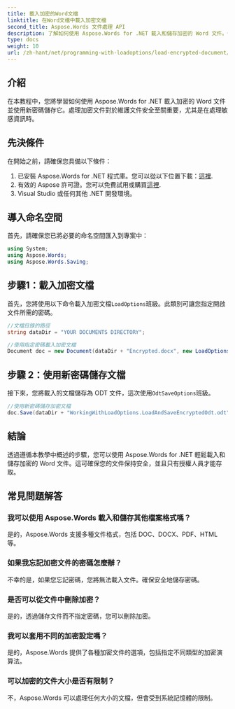 ```yaml
---
title: 載入加密的Word文檔
linktitle: 在Word文檔中載入加密文檔
second_title: Aspose.Words 文件處理 API
description: 了解如何使用 Aspose.Words for .NET 載入和儲存加密的 Word 文件。使用新密碼輕鬆保護您的文件。包括逐步指南。
type: docs
weight: 10
url: /zh-hant/net/programming-with-loadoptions/load-encrypted-document/
---
```

## 介紹

在本教程中，您將學習如何使用 Aspose.Words for .NET 載入加密的 Word 文件並使用新密碼儲存它。處理加密文件對於維護文件安全至關重要，尤其是在處理敏感資訊時。

## 先決條件

在開始之前，請確保您具備以下條件：

1. 已安裝 Aspose.Words for .NET 程式庫。您可以從以下位置下載：[這裡](https://downloads.aspose.com/words/net).
2. 有效的 Aspose 許可證。您可以免費試用或購買[這裡](https://purchase.aspose.com/buy).
3. Visual Studio 或任何其他 .NET 開發環境。

## 導入命名空間

首先，請確保您已將必要的命名空間匯入到專案中：

```csharp
using System;
using Aspose.Words;
using Aspose.Words.Saving;
```

## 步驟1：載入加密文檔

首先，您將使用以下命令載入加密文檔`LoadOptions`班級。此類別可讓您指定開啟文件所需的密碼。

```csharp
//文檔目錄的路徑
string dataDir = "YOUR DOCUMENTS DIRECTORY";

//使用指定密碼載入加密文檔
Document doc = new Document(dataDir + "Encrypted.docx", new LoadOptions("password"));
```

## 步驟 2：使用新密碼儲存文檔

接下來，您將載入的文檔儲存為 ODT 文件，這次使用`OdtSaveOptions`班級。

```csharp
//使用新密碼儲存加密文檔
doc.Save(dataDir + "WorkingWithLoadOptions.LoadAndSaveEncryptedOdt.odt", new OdtSaveOptions("newpassword"));
```

## 結論

透過遵循本教學中概述的步驟，您可以使用 Aspose.Words for .NET 輕鬆載入和儲存加密的 Word 文件。這可確保您的文件保持安全，並且只有授權人員才能存取。

## 常見問題解答

### 我可以使用 Aspose.Words 載入和儲存其他檔案格式嗎？
是的，Aspose.Words 支援多種文件格式，包括 DOC、DOCX、PDF、HTML 等。

### 如果我忘記加密文件的密碼怎麼辦？
不幸的是，如果您忘記密碼，您將無法載入文件。確保安全地儲存密碼。

### 是否可以從文件中刪除加密？
是的，透過儲存文件而不指定密碼，您可以刪除加密。

### 我可以套用不同的加密設定嗎？
是的，Aspose.Words 提供了各種加密文件的選項，包括指定不同類型的加密演算法。

### 可以加密的文件大小是否有限制？
不，Aspose.Words 可以處理任何大小的文檔，但會受到系統記憶體的限制。
